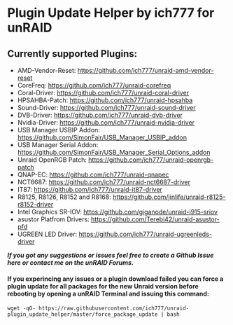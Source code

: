 # Plugin Update Helper by ich777 for unRAID


## Currently supported Plugins:
- AMD-Vendor-Reset: https://github.com/ich777/unraid-amd-vendor-reset
- CoreFreq: https://github.com/ich777/unraid-corefreq
- Coral-Driver: https://github.com/ich777/unraid-coral-driver
- HPSAHBA-Patch: https://github.com/ich777/unraid-hpsahba
- Sound-Driver: https://github.com/ich777/unraid-sound-driver
- DVB-Driver: https://github.com/ich777/unraid-dvb-driver
- Nvidia-Driver: https://github.com/ich777/unraid-nvidia-driver
- USB Manager USBIP Addon: https://github.com/SimonFair/USB_Manager_USBIP_addon
- USB Manager Serial Addon: https://github.com/SimonFair/USB_Manager_Serial_Options_addon
- Unraid OpenRGB Patch: https://github.com/ich777/unraid-openrgb-patch
- QNAP-EC: https://github.com/ich777/unraid-qnapec
- NCT6687: https://github.com/ich777/unraid-nct6687-driver
- IT87: https://github.com/ich777/unraid-it87-driver
- R8125, R8126, R8152 and R8168: https://github.com/jinlife/unraid-r8125-r8152-driver
- Intel Graphics SR-IOV: https://github.com/giganode/unraid-i915-sriov
- asustor Platfrom Drivers: https://github.com/Terebi42/unraid-asustor-pfd
- UGREEN LED Driver: https://github.com/ich777/unraid-ugreenleds-driver

_**If you got any suggestions or issues feel free to create a Github Issue here or contact me on the unRAID Forums.**_

  
  
#### If you experincing any issues or a plugin download failed you can force a plugin update for all packages for the new Unraid version before rebooting by opening a unRAID Terminal and issuing this command:  
```wget -qO- https://raw.githubusercontent.com/ich777/unraid-plugin_update_helper/master/force_package_update | bash```
